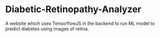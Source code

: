 # Diabetic-Retinopathy-Analyzer
 A website which uses TensorflowJS in the backend to run ML model to predict diabetes using images of retina.
